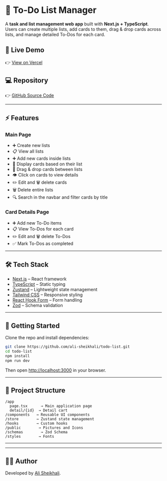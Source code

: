 # 📝 To-Do List Manager

A **task and list management web app** built with **Next.js + TypeScript**.  
Users can create multiple lists, add cards to them, drag & drop cards across lists, and manage detailed To-Dos for each card.  

## 🚀 Live Demo  
👉 [View on Vercel](https://todo-list-omega-pink.vercel.app/)  

## 💻 Repository  
👉 [GitHub Source Code](https://github.com/ali-sheikhali/todo-list)  

---

## ⚡ Features  

### Main Page  
- ➕ Create new lists  
- 📋 View all lists  
- ➕ Add new cards inside lists  
- 🔄 Display cards based on their list  
- 🎯 Drag & drop cards between lists  
- 👁️ Click on cards to view details  
- ✏️ Edit and 🗑️ delete cards  
- 🗑️ Delete entire lists  
- 🔍 Search in the navbar and filter cards by title  

### Card Details Page  
- ➕ Add new To-Do items  
- 📋 View To-Dos for each card  
- ✏️ Edit and 🗑️ delete To-Dos  
- ✅ Mark To-Dos as completed  

---

## 🛠️ Tech Stack  
- [Next.js](https://nextjs.org/) – React framework  
- [TypeScript](https://www.typescriptlang.org/) – Static typing  
- [Zustand](https://zustand-demo.pmnd.rs/) – Lightweight state management  
- [Tailwind CSS](https://tailwindcss.com/) – Responsive styling  
- [React Hook Form](https://react-hook-form.com/) – Form handling  
- [Zod](https://zod.dev/) – Schema validation  

---

## 🏃 Getting Started  

Clone the repo and install dependencies:  

```bash
git clone https://github.com/ali-sheikhali/todo-list.git
cd todo-list
npm install
npm run dev
```

Then open [http://localhost:3000](http://localhost:3000) in your browser.  

---

## 📂 Project Structure  

```
/app
  page.tsx      → Main application page
  detail/{id}  → Detail cart  
/components   → Reusable UI components
/store        → Zustand state management
/hooks        → Custom hooks
/public        → Pictures and Icons
/schemas        → Zod Schema
/styles        → Fonts
```

---

---

## 👨‍💻 Author  
Developed by [Ali Sheikhali](https://github.com/ali-sheikhali).  
